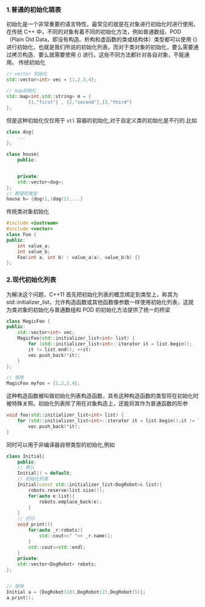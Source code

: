 ### 1.普通的初始化链表
初始化是一个非常重要的语言特性，最常见的就是在对象进行初始化时进行使用。在传统 C++ 中，不同的对象有着不同的初始化方法，例如普通数组、POD （Plain Old Data，即没有构造、析构和虚函数的类或结构体）类型都可以使用 {} 进行初始化，也就是我们所说的初始化列表。而对于类对象的初始化，要么需要通过拷贝构造、要么就需要使用 () 进行。这些不同方法都针对各自对象，不能通用。
传统初始化
```C++
// vector 初始化
std::vector<int> vec = {1,2,3,4};

// map初始化
std::map<int,std::string> m = {
        {1,"first"} , {2,"second"},{3,"third"}
};
```

但是这种初始化仅仅用于 `stl` 容器的初始化,对于自定义类的初始化是不行的.比如
```C++
class dog{
    ...
};

class house{
    public:


    private:
    std::vector<dog>;
};
// 期望的类型
house h= {dog(1,)dog(2),...}
```


传统类对象初始化
```C++
#include <iostream>
#include <vector>
class Foo {
public:
    int value_a;
    int value_b;
    Foo(int a, int b) : value_a(a), value_b(b) {}
};

```

### 2.现代初始化列表
为解决这个问题，C++11 首先把初始化列表的概念绑定到类型上，称其为 std::initializer_list，允许构造函数或其他函数像参数一样使用初始化列表，这就为类对象的初始化与普通数组和 POD 的初始化方法提供了统一的桥梁
```C++
class MagicFoo {
public:
    std::vector<int> vec;
    MagicFoo(std::initializer_list<int> list) {
        for (std::initializer_list<int>::iterator it = list.begin();
        it != list.end(); ++it)
        vec.push_back(*it);
    }
};

// 使用
MagicFoo myfoo = {1,2,3,4};
```

这种构造函数被叫做初始化列表构造函数，具有这种构造函数的类型将在初始化时被特殊关照。初始化列表除了用在对象构造上，还能将其作为普通函数的形参
```C++
void foo(std::initializer_list<int> list) {
    for (std::initializer_list<int>::iterator it = list.begin();it != list.end(); ++it) 
        vec.push_back(*it);
}
```


同时可以用于非编译器自带类型的初始化,例如
```C++
class Initial{
    public:
    // 默认
    Initial() = default;
    // 初始化列表
    Initial(const std::initializer_list<DogRobot>& list){
        robots.reserve(list.size());
        for(auto e:list){
            robots.emplace_back(e);
        }
    }
    // 打印
    void print(){
        for(auto _r:robots){
            std::cout<<" "<< _r.name();
        }
        std::cout<<std::endl;
    }
    private:
    std::vector<DogRobot> robots;
};


// 使用
Initial a = {DogRobot(10),DogRobot(2),DogRobot(5)};
a.print();
```